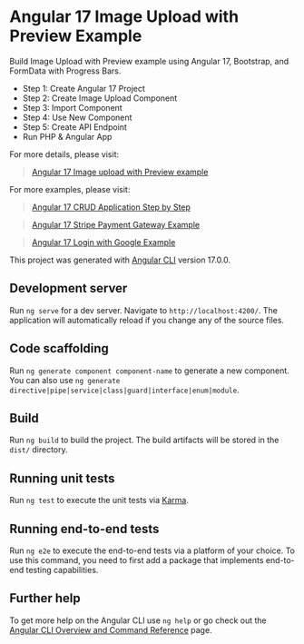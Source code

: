 # Angular 17 Image Upload with Preview Example

  Build Image Upload with Preview example using Angular 17, Bootstrap, and FormData with Progress Bars.
  - Step 1: Create Angular 17 Project
  - Step 2: Create Image Upload Component
  - Step 3: Import Component
  - Step 4: Use New Component
  - Step 5: Create API Endpoint
  - Run PHP & Angular App

For more details, please visit:
> [Angular 17 Image upload with Preview example](https://www.itsolutionstuff.com/post/angular-17-image-upload-with-preview-exampleexample.html)


For more examples, please visit:
> [Angular 17 CRUD Application Step by Step](https://www.itsolutionstuff.com/post/angular-17-crud-application-tutorial-exampleexample.html)

> [Angular 17 Stripe Payment Gateway Example](https://www.itsolutionstuff.com/post/angular-17-stripe-payment-integration-exampleexample.html)

> [Angular 17 Login with Google Example](https://www.itsolutionstuff.com/post/angular-17-login-with-google-gmail-account-exampleexample.html)


This project was generated with [Angular CLI](https://github.com/angular/angular-cli) version 17.0.0.

## Development server

Run `ng serve` for a dev server. Navigate to `http://localhost:4200/`. The application will automatically reload if you change any of the source files.

## Code scaffolding

Run `ng generate component component-name` to generate a new component. You can also use `ng generate directive|pipe|service|class|guard|interface|enum|module`.

## Build

Run `ng build` to build the project. The build artifacts will be stored in the `dist/` directory.

## Running unit tests

Run `ng test` to execute the unit tests via [Karma](https://karma-runner.github.io).

## Running end-to-end tests

Run `ng e2e` to execute the end-to-end tests via a platform of your choice. To use this command, you need to first add a package that implements end-to-end testing capabilities.

## Further help

To get more help on the Angular CLI use `ng help` or go check out the [Angular CLI Overview and Command Reference](https://angular.io/cli) page.
